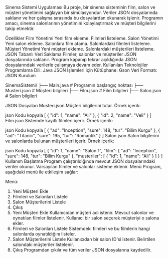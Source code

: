 Sinema Sistemi Uygulaması
Bu proje, bir sinema sisteminin film, salon ve müşteri yönetimini sağlayan bir simülasyondur. Veriler JSON dosyalarında saklanır ve her çalışma sırasında bu dosyalardan okunarak işlenir. Programın amacı, sinema salonlarının yönetimini kolaylaştırmak ve müşteri bilgilerini takip etmektir.

Özellikler
Film Yönetimi
Yeni film ekleme.
Filmleri listeleme.
Salon Yönetimi
Yeni salon ekleme.
Salonlara film atama.
Salonlardaki filmleri listeleme.
Müşteri Yönetimi
Yeni müşteri ekleme.
Salonlardaki müşterileri listeleme.
JSON Tabanlı Veri Saklama
Filmler, salonlar ve müşteriler JSON dosyalarında saklanır.
Program kapanıp tekrar açıldığında JSON dosyalarındaki verilerle çalışmaya devam eder.
Kullanılan Teknolojiler
Programlama Dili: Java
JSON İşlemleri için Kütüphane: Gson
Veri Formatı: JSON
Kurulum

SinemaSistemi/
├── Main.java             # Programın başlangıç noktası
├── Musteri.json          # Müşteri bilgileri
├── Film.json             # Film bilgileri
├── Salon.json            # Salon bilgileri

JSON Dosyaları
Musteri.json
Müşteri bilgilerini tutar. Örnek içerik:

json
Kodu kopyala
[
  {
    "id": 1,
    "name": "Ali"
  },
  {
    "id": 2,
    "name": "Veli"
  }
]
Film.json
Sistemde kayıtlı filmleri içerir. Örnek içerik:

json
Kodu kopyala
[
  {
    "ad": "Inception",
    "sure": 148,
    "tur": "Bilim Kurgu"
  },
  {
    "ad": "Titanic",
    "sure": 195,
    "tur": "Romantik"
  }
]
Salon.json
Salon bilgilerini ve salonlarda bulunan müşterileri içerir. Örnek içerik:

json
Kodu kopyala
[
  {
    "id": 1,
    "name": "Salon 1",
    "film": {
      "ad": "Inception",
      "sure": 148,
      "tur": "Bilim Kurgu"
    },
    "musteriler": [
      {
        "id": 1,
        "name": "Ali"
      }
    ]
  }
]
Kullanım
Başlatma
Program çalıştırıldığında mevcut JSON dosyalarındaki veriler okunur.
Varsayılan filmler ve salonlar sisteme eklenir.
Menü
Program, aşağıdaki menü ile etkileşim sağlar:



Menü:
1. Yeni Müşteri Ekle
2. Filmleri ve Salonları Listele
3. Salon Müşterilerini Listele
4. Çıkış
1. Yeni Müşteri Ekle
Kullanıcıdan müşteri adı istenir.
Mevcut salonlar ve oynatılan filmler listelenir.
Kullanıcı bir salon seçerek müşteriyi o salona ekler.
2. Filmleri ve Salonları Listele
Sistemdeki filmleri ve bu filmlerin hangi salonlarda oynatıldığını listeler.
3. Salon Müşterilerini Listele
Kullanıcıdan bir salon ID'si istenir.
Belirtilen salondaki müşteriler listelenir.
4. Çıkış
Programdan çıkılır ve tüm veriler JSON dosyalarına kaydedilir.